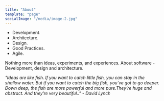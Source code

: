 ```yaml
---
title: "About"
template: "page"
socialImage: "/media/image-2.jpg"
---
```


- Development.
- Architecture.
- Design.
- Good Practices.
- Agile.

Nothing more than ideas, experiments, and experiences. About software - Development, design and architecture.

*"Ideas are like fish. If you want to catch little fish, you can stay in the shallow water. But if you want to catch the big fish, you’ve got to go deeper. Down deep, the fish are more powerful and more pure.They’re huge and abstract. And they’re very beautiful.." - David Lynch*
